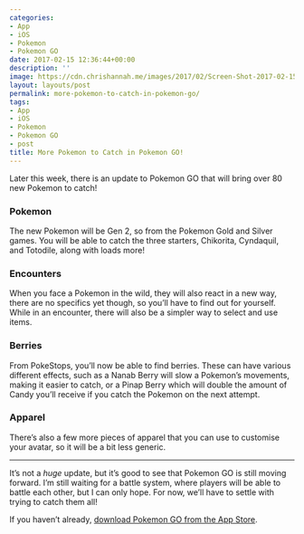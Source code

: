 ```yaml
---
categories:
- App
- iOS
- Pokemon
- Pokemon GO
date: 2017-02-15 12:36:44+00:00
description: ''
image: https://cdn.chrishannah.me/images/2017/02/Screen-Shot-2017-02-15-at-12-34-26-1.png
layout: layouts/post
permalink: more-pokemon-to-catch-in-pokemon-go/
tags:
- App
- iOS
- Pokemon
- Pokemon GO
- post
title: More Pokemon to Catch in Pokemon GO!
---
```


<div class="kg-card-markdown">
<p>Later this week, there is an update to Pokemon GO that will bring over 80 new Pokemon to catch!</p>
<h3 id="pokemon">Pokemon</h3>
<p>The new Pokemon will be Gen 2, so from the Pokemon Gold and Silver games. You will be able to catch the three starters, Chikorita, Cyndaquil, and Totodile, along with loads more!</p>
<h3 id="encounters">Encounters</h3>
<p>When you face a Pokemon in the wild, they will also react in a new way, there are no specifics yet though, so you’ll have to find out for yourself. While in an encounter, there will also be a simpler way to select and use items.</p>
<h3 id="berries">Berries</h3>
<p>From PokeStops, you’ll now be able to find berries. These can have various different effects, such as a Nanab Berry will slow a Pokemon’s movements, making it easier to catch, or a Pinap Berry which will double the amount of Candy you’ll receive if you catch the Pokemon on the next attempt.</p>
<h3 id="apparel">Apparel</h3>
<p>There’s also a few more pieces of apparel that you can use to customise your avatar, so it will be a bit less generic.</p>
<hr />
<p>It’s not a <em>huge</em> update, but it’s good to see that Pokemon GO is still moving forward. I’m still waiting for a battle system, where players will be able to battle each other, but I can only hope. For now, we’ll have to settle with trying to catch them all!</p>
<p>If you haven&#8217;t already, <a href="https://geo.itunes.apple.com/us/app/pokemon-go/id1094591345?mt=8&amp;at=1010l4Hj&amp;ct=myself">download Pokemon GO from the App Store</a>.</p>
</div>